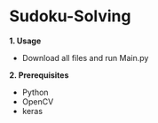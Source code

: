 # Sudoku-Solving
**1. Usage**
* Download all files and run Main.py

**2. Prerequisites**
* Python
* OpenCV
* keras
